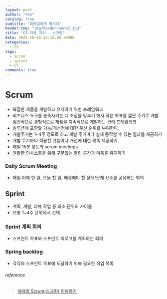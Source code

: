 ```yaml
---
layout: post
author: "Yan"
catalog: true
subtitle: "애자일하게 합시다"
header-img: "img/header/none2.jpg"
title: "CS 기본 지식 - 스크럼"
date: 2021-10-16 23:15:08 +0000
categories:
  - CS
tags:
  - Scrum
  - sprint
  - CS
comments: true
---
```


# Scrum

- 복잡한 제품을 개발하고 유지하기 위한 프레임워크
- 비즈니스 요구를 충족시키는 데 초점을 맞추기 해서 작은 목표를 짧은 주기로 개발. 점진적으로 경험적으로 제품을 지속적으로 개발하는 관리 프레임워크
- 솔루션에 포함할 기능/개선점에 대한 우선 순위를 부여한다.
- 개발주기는 1~4주 정도로 하고 개발 주기마다 실제 동작할 수 있는 결과를 제공하기
- 개발 주기마다 적용할 기능이나 개선에 대한 목록 제공하기
- 매일 15분 정도의 scrum meetings
- 원활한 의사소통을 위해 구분없는 열린 공간과 마음을 유지하기

### Daily Scrum Meeting

- 매일 어제 한 일, 오늘 할 일, 해결해야 할 장애/문제 요소를 공유하는 회의

## Sprint

- 계획, 개발, 리뷰 작업 등 최소 단위의 사이클
- 보통 1~4주 단위에서 선택

### Sprint 계획 회의

- 스프린트 목표와 스프린트 백로그를 계획하는 회의

### Spring backlog

- 각각의 스프린트 목표에 도달하기 위해 필요한 작업 목록

###### reference

> [애자일 Scrum(스크럼) 이해하기](https://medium.com/dtevangelist/scrum-dfc6523a3604)

